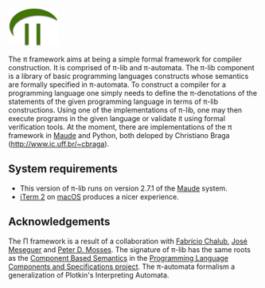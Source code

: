 <p align="left">
<img width=20% src="./logo/pi-logo.png">
</p>

The &pi; framework aims at being a simple formal framework for compiler construction. It is comprised of &pi;-lib and &pi;-automata. The &pi;-lib component is a library of basic programming languages constructs whose semantics are formally specified in &pi;-automata. To construct a compiler for a programming language one simply needs to define the &pi;-denotations of the statements of the given programming language in terms of &pi;-lib constructions. Using one of the implementations of &pi;-lib, one may then execute programs in the given language or validate it using formal verification tools. 
At the moment, there are implementations of the &pi; framework in [Maude](http://maude.cs.uiuc.edu) and Python, both deloped by Christiano Braga (<http://www.ic.uff.br/~cbraga>).

## System requirements

* This version of &pi;-lib runs on version 2.7.1 of the [Maude](http://maude.cs.uiuc.edu) system. 
* [iTerm 2](https://www.iterm2.com) on [macOS](https://www.apple.com/br/macos/) produces a nicer experience.

## Acknowledgements

The &Pi; framework is a result of a collaboration with [Fabrício Chalub](http://fcbr.github.io), [José Meseguer](https://dblp.uni-trier.de/pers/hd/m/Meseguer:Jos=eacute=) and [Peter D. Mosses](http://www.cs.swan.ac.uk/~cspdm/). The signature of &pi;-lib has the same roots as the [Component Based Semantics](https://plancomps.csle.cs.rhul.ac.uk/taosd2015/) in the [Programming Language Components and Specifications project](https://plancomps.csle.cs.rhul.ac.uk/). The &pi;-automata formalism a generalization of Plotkin's Interpreting Automata.


